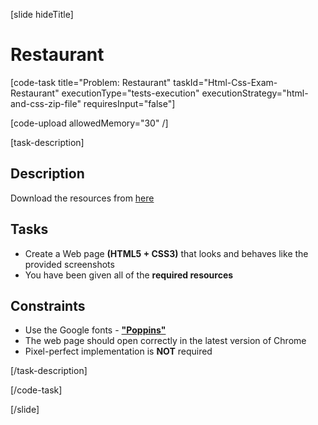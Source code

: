 [slide hideTitle]

# Restaurant

[code-task title="Problem: Restaurant" taskId="Html-Css-Exam-Restaurant" executionType="tests-execution" executionStrategy="html-and-css-zip-file" requiresInput="false"]

[code-upload allowedMemory="30" /]

[task-description]

## Description

Download the resources from [here](https://videos.softuni.org/resources/HTML-CSS/Final-Exam/Exam-Resources.zip)

## Tasks
* Create a Web page **(HTML5 + CSS3)** that looks and behaves like the provided screenshots
* You have been given all of the **required resources**

## Constraints
* Use the Google fonts - [**"Poppins"**](https://fonts.google.com/specimen/Poppins)
* The web page should open correctly in the latest version of Chrome
* Pixel-perfect implementation is **NOT** required

[/task-description]

[/code-task]

[/slide]